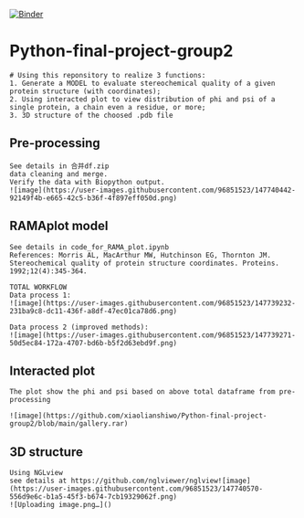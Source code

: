 [![Binder](https://mybinder.org/badge_logo.svg)](https://mybinder.org/v2/gh/xiaolianshiwo/Python-final-project-group2/HEAD)
# Python-final-project-group2
    # Using this reponsitory to realize 3 functions:
    1. Generate a MODEL to evaluate stereochemical quality of a given protein structure (with coordinates);
    2. Using interacted plot to view distribution of phi and psi of a single protein, a chain even a residue, or more;
    3. 3D structure of the choosed .pdb file
		
## Pre-processing
    See details in 合并df.zip
    data cleaning and merge.
    Verify the data with Biopython output.
    ![image](https://user-images.githubusercontent.com/96851523/147740442-92149f4b-e665-42c5-b36f-4f897eff050d.png)
    
## RAMAplot model
    See details in code_for_RAMA_plot.ipynb
    References: Morris AL, MacArthur MW, Hutchinson EG, Thornton JM. Stereochemical quality of protein structure coordinates. Proteins. 1992;12(4):345-364.
    
    TOTAL WORKFLOW
    Data process 1:
    ![image](https://user-images.githubusercontent.com/96851523/147739232-231ba9c8-dc11-436f-a8df-47ec01ca78d6.png)
    
    Data process 2 (improved methods):
    ![image](https://user-images.githubusercontent.com/96851523/147739271-50d5ec84-172a-4707-bd6b-b5f2d63ebd9f.png)
    
## Interacted plot
    The plot show the phi and psi based on above total dataframe from pre-processing
    
    ![image](https://github.com/xiaolianshiwo/Python-final-project-group2/blob/main/gallery.rar)
    
## 3D structure
    Using NGLview
    see details at https://github.com/nglviewer/nglview![image](https://user-images.githubusercontent.com/96851523/147740570-556d9e6c-b1a5-45f3-b674-7cb19329062f.png)
    ![Uploading image.png…]()
